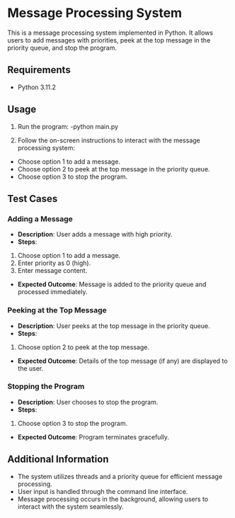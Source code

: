 # Message Processing System

This is a message processing system implemented in Python. It allows users to add messages with priorities, peek at the top message in the priority queue, and stop the program.

## Requirements

- Python 3.11.2


## Usage

1. Run the program:
-python main.py

2. Follow the on-screen instructions to interact with the message processing system:
- Choose option 1 to add a message.
- Choose option 2 to peek at the top message in the priority queue.
- Choose option 3 to stop the program.

## Test Cases

### Adding a Message

- **Description**: User adds a message with high priority.
- **Steps**:
1. Choose option 1 to add a message.
2. Enter priority as 0 (high).
3. Enter message content.
- **Expected Outcome**: Message is added to the priority queue and processed immediately.

### Peeking at the Top Message

- **Description**: User peeks at the top message in the priority queue.
- **Steps**:
1. Choose option 2 to peek at the top message.
- **Expected Outcome**: Details of the top message (if any) are displayed to the user.

### Stopping the Program

- **Description**: User chooses to stop the program.
- **Steps**:
1. Choose option 3 to stop the program.
- **Expected Outcome**: Program terminates gracefully.

## Additional Information

- The system utilizes threads and a priority queue for efficient message processing.
- User input is handled through the command line interface.
- Message processing occurs in the background, allowing users to interact with the system seamlessly.




